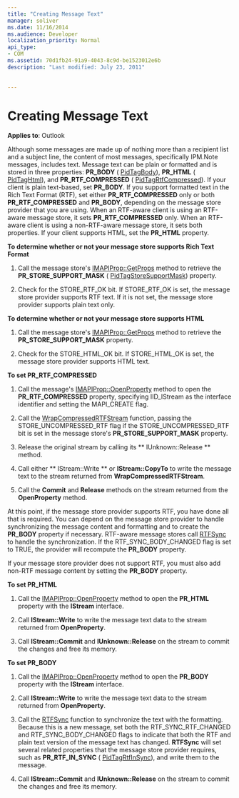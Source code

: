 ```yaml
---
title: "Creating Message Text"
manager: soliver
ms.date: 11/16/2014
ms.audience: Developer
localization_priority: Normal
api_type:
- COM
ms.assetid: 70d1fb24-91a9-4043-8c9d-be1523012e6b
description: "Last modified: July 23, 2011"
 
 
---
```


# Creating Message Text

  
  
**Applies to**: Outlook 
  
Although some messages are made up of nothing more than a recipient list and a subject line, the content of most messages, specifically IPM.Note messages, includes text. Message text can be plain or formatted and is stored in three properties: **PR_BODY** ( [PidTagBody](pidtagbody-canonical-property.md)), **PR_HTML** ( [PidTagHtml](pidtaghtml-canonical-property.md)), and **PR_RTF_COMPRESSED** ( [PidTagRtfCompressed](pidtagrtfcompressed-canonical-property.md)). If your client is plain text-based, set **PR_BODY**. If you support formatted text in the Rich Text Format (RTF), set either **PR_RTF_COMPRESSED** only or both **PR_RTF_COMPRESSED** and **PR_BODY**, depending on the message store provider that you are using. When an RTF-aware client is using an RTF-aware message store, it sets **PR_RTF_COMPRESSED** only. When an RTF-aware client is using a non-RTF-aware message store, it sets both properties. If your client supports HTML, set the **PR_HTML** property. 
  
 **To determine whether or not your message store supports Rich Text Format**
  
1. Call the message store's [IMAPIProp::GetProps](imapiprop-getprops.md) method to retrieve the **PR_STORE_SUPPORT_MASK** ( [PidTagStoreSupportMask](pidtagstoresupportmask-canonical-property.md)) property.
    
2. Check for the STORE_RTF_OK bit. If STORE_RTF_OK is set, the message store provider supports RTF text. If it is not set, the message store provider supports plain text only.
    
 **To determine whether or not your message store supports HTML**
  
1. Call the message store's [IMAPIProp::GetProps](imapiprop-getprops.md) method to retrieve the **PR_STORE_SUPPORT_MASK** property. 
    
2. Check for the STORE_HTML_OK bit. If STORE_HTML_OK is set, the message store provider supports HTML text. 
    
 **To set PR_RTF_COMPRESSED**
  
1. Call the message's [IMAPIProp::OpenProperty](imapiprop-openproperty.md) method to open the **PR_RTF_COMPRESSED** property, specifying IID_IStream as the interface identifier and setting the MAPI_CREATE flag. 
    
2. Call the [WrapCompressedRTFStream](wrapcompressedrtfstream.md) function, passing the STORE_UNCOMPRESSED_RTF flag if the STORE_UNCOMPRESSED_RTF bit is set in the message store's **PR_STORE_SUPPORT_MASK** property. 
    
3. Release the original stream by calling its ** IUnknown::Release ** method. 
    
4. Call either ** IStream::Write ** or **IStream::CopyTo** to write the message text to the stream returned from **WrapCompressedRTFStream**.
    
5. Call the **Commit** and **Release** methods on the stream returned from the **OpenProperty** method. 
    
At this point, if the message store provider supports RTF, you have done all that is required. You can depend on the message store provider to handle synchronizing the message content and formatting and to create the **PR_BODY** property if necessary. RTF-aware message stores call [RTFSync](rtfsync.md) to handle the synchronization. If the RTF_SYNC_BODY_CHANGED flag is set to TRUE, the provider will recompute the **PR_BODY** property. 
  
If your message store provider does not support RTF, you must also add non-RTF message content by setting the **PR_BODY** property. 
  
 **To set PR_HTML**
  
1. Call the [IMAPIProp::OpenProperty](imapiprop-openproperty.md) method to open the **PR_HTML** property with the **IStream** interface. 
    
2. Call **IStream::Write** to write the message text data to the stream returned from **OpenProperty**. 
    
3. Call **IStream::Commit** and **IUnknown::Release** on the stream to commit the changes and free its memory. 
    
 **To set PR_BODY**
  
1. Call the [IMAPIProp::OpenProperty](imapiprop-openproperty.md) method to open the **PR_BODY** property with the **IStream** interface. 
    
2. Call **IStream::Write** to write the message text data to the stream returned from **OpenProperty**. 
    
3. Call the [RTFSync](rtfsync.md) function to synchronize the text with the formatting. Because this is a new message, set both the RTF_SYNC_RTF_CHANGED and RTF_SYNC_BODY_CHANGED flags to indicate that both the RTF and plain text version of the message text has changed. **RTFSync** will set several related properties that the message store provider requires, such as **PR_RTF_IN_SYNC** ( [PidTagRtfInSync](pidtagrtfinsync-canonical-property.md)), and write them to the message.
    
4. Call **IStream::Commit** and **IUnknown::Release** on the stream to commit the changes and free its memory. 
    

